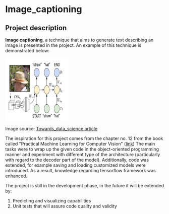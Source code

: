 # Image_captioning

## Project description 

**Image captioning**, a technique that aims to generate text describing an image is presented in the project. An example 
of this technique is demonstrated below:

<img height="200" src="example.png" title="An example of image captioning" width="200"/>

Image source: [Towards_data_science article](https://towardsdatascience.com/image-captioning-in-deep-learning-9cd23fb4d8d2)

The inspiration for this project comes from the chapter no. 12 from the book called "Practical Machine Learning for Computer 
Vision" ([link](https://www.oreilly.com/library/view/practical-machine-learning/9781098102357/ "optional-title"))
The main tasks were to wrap up the given code in the object-oriented programming manner and experiment with different type of the
architecture (particularly with regard to the decoder part of the model). Additionally, code was extended, for example 
saving and loading customized models were introduced. As a result, knowledge regarding tensorflow framework was enhanced. 

The project is still in the development phase, in the future it will be extended by:

1. Predicting and visualizing capabilities
2. Unit tests that will assure code quality and validity